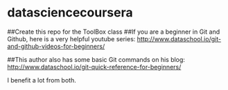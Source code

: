# datasciencecoursera
##Create this repo for the ToolBox class
##If you are a beginner in Git and Github, here is a very helpful youtube series:
http://www.dataschool.io/git-and-github-videos-for-beginners/

##This author also has some basic Git commands on his blog:
http://www.dataschool.io/git-quick-reference-for-beginners/

I benefit a lot from both. 
